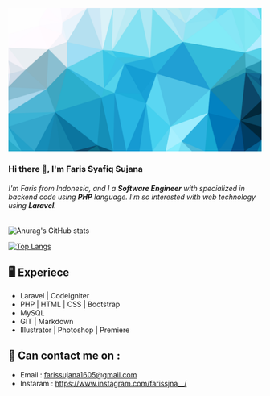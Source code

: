 ![This is an image](background.jpg)
### Hi there 👋, I'm Faris Syafiq Sujana
###### I'm Faris from Indonesia, and I a **Software Engineer** with specialized in *backend* code using **PHP** language. I'm so interested with web technology using **Laravel**.

![Anurag's GitHub stats](https://github-readme-stats.vercel.app/api?username=farissujana16&show_icons=true&theme=gruvbox)

[![Top Langs](https://github-readme-stats.vercel.app/api/top-langs/?username=farissujana16&langs_count=10&hide=Less,Shell)](https://github.com/farissujana16?tab=repositories)


## 🖥 Experiece
- Laravel | Codeigniter
- PHP | HTML | CSS | Bootstrap
- MySQL
- GIT | Markdown
- Illustrator | Photoshop | Premiere

## 📱 Can contact me on :
- Email : [farissujana1605@gmail.com](mailto:farissujana1605@gmail.com)
- Instaram : https://www.instagram.com/farissjna__/

